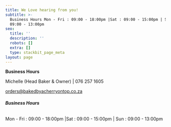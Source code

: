 ```yaml
---
title: We Love hearing from you!
subtitle: >-
  Business Hours Mon - Fri : 09:00 - 18:00pm |Sat : 09:00 - 15:00pm | Sun :
  09:00 - 13:00pm
seo:
  title: ''
  description: ''
  robots: []
  extra: []
  type: stackbit_page_meta
layout: page
---
```

**Business Hours**

Michelle (Head Baker & Owner) | 076 257 1605



<orders@bakedbyacherryontop.co.za>

###### **Business Hours**

Mon - Fri : 09:00 - 18:00pm |Sat : 09:00 - 15:00pm | Sun : 09:00 - 13:00pm

